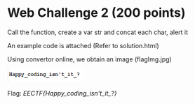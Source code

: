 # Web Challenge 2 (200 points)

Call the function, create a var str and concat each char, alert it

An example code is attached (Refer to solution.html)

Using convertor online, we obtain an image (flagImg.jpg)

![image](flagImg.jpg)

Flag: *EECTF{Happy_coding_isn't_it_?}*

